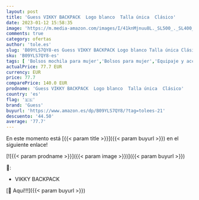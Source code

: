 ```yaml
---
layout: post
title: 'Guess VIKKY BACKPACK  Logo blanco  Talla única  Clásico'
date: 2023-01-12 15:58:35
image: 'https://m.media-amazon.com/images/I/41knMjnuu8L._SL500_._SL400_.jpg'
comments: true
category: ofertas
author: 'tole.es'
slug: 'B09YLS7QY8-es Guess VIKKY BACKPACK Logo blanco Talla única Clásico'
sku: 'B09YLS7QY8-es'
tags: [ 'Bolsos mochila para mujer','Bolsos para mujer','Equipaje y accessorios de viaje','Mochilas','Mochilas tipo casual','Moda','Moda Mujer','backpack','guess','🇪🇸', ]
actualPrice: 77.7 EUR
currency: EUR
price: 77.7
comparePrice: 140.0 EUR
prodname: 'Guess VIKKY BACKPACK  Logo blanco  Talla única  Clásico'
country: 'es'
flag: '🇪🇸'
brand: 'Guess'
buyurl: 'https://www.amazon.es/dp/B09YLS7QY8/?tag=tolees-21'
descuento: '44.50'
average: '77.7'
---
```


En este momento está [{{< param title >}}]({{< param buyurl >}}) en el siguiente enlace!

[![{{< param prodname >}}]({{< param image >}})]({{< param buyurl >}})

🔎:

- VIKKY BACKPACK

[🛒 Aquí!!!]({{< param buyurl >}})
